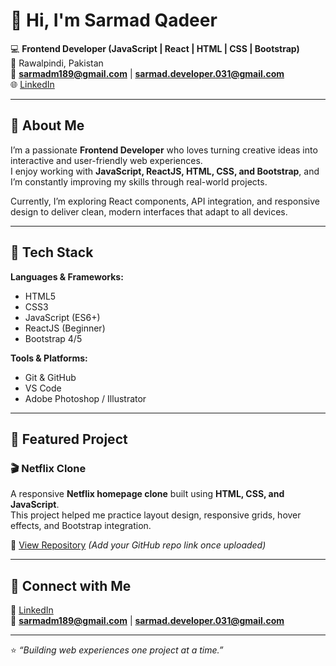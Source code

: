 # 👋 Hi, I'm Sarmad Qadeer  

💻 **Frontend Developer (JavaScript | React | HTML | CSS | Bootstrap)**  
📍 Rawalpindi, Pakistan  
📧 **sarmadm189@gmail.com** | **sarmad.developer.031@gmail.com**  
🌐 [LinkedIn](https://www.linkedin.com/in/sarmad-qadeer-728b87389)

---

## 🚀 About Me
I’m a passionate **Frontend Developer** who loves turning creative ideas into interactive and user-friendly web experiences.  
I enjoy working with **JavaScript, ReactJS, HTML, CSS, and Bootstrap**, and I’m constantly improving my skills through real-world projects.  

Currently, I’m exploring React components, API integration, and responsive design to deliver clean, modern interfaces that adapt to all devices.  

---

## 🧠 Tech Stack
**Languages & Frameworks:**  
- HTML5  
- CSS3  
- JavaScript (ES6+)  
- ReactJS (Beginner)  
- Bootstrap 4/5  

**Tools & Platforms:**  
- Git & GitHub  
- VS Code  
- Adobe Photoshop / Illustrator  

---

## 💼 Featured Project
### 🎬 Netflix Clone
A responsive **Netflix homepage clone** built using **HTML, CSS, and JavaScript**.  
This project helped me practice layout design, responsive grids, hover effects, and Bootstrap integration.

🔗 [View Repository](#) *(Add your GitHub repo link once uploaded)*  

---

## 🤝 Connect with Me
💼 [LinkedIn](https://www.linkedin.com/in/sarmad-qadeer-728b87389)  
📧 **sarmadm189@gmail.com** | **sarmad.developer.031@gmail.com**  

---

⭐ *“Building web experiences one project at a time.”*  
